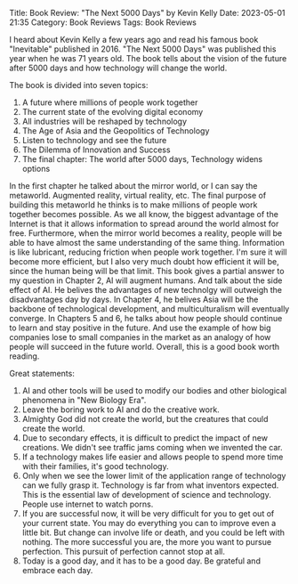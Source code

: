Title: Book Review: "The Next 5000 Days" by Kevin Kelly
Date: 2023-05-01 21:35
Category: Book Reviews
Tags: Book Reviews

I heard about Kevin Kelly a few years ago and read his famous book "Inevitable" published in 2016. "The Next 5000 Days" was published this year when he was 71 years old. The book tells about the vision of the future after 5000 days and how technology will change the world.

The book is divided into seven topics:
 
1. A future where millions of people work together
2. The current state of the evolving digital economy
3. All industries will be reshaped by technology
4. The Age of Asia and the Geopolitics of Technology
5. Listen to technology and see the future
6. The Dilemma of Innovation and Success
7. The final chapter: The world after 5000 days, Technology widens options

In the first chapter he talked about the mirror world, or I can say the metaworld. Augmented reality, virtual reality, etc. The final purpose of building this metaworld he thinks is to make millions of people work together becomes possible. As we all know, the biggest advantage of the Internet is that it allows information to spread around the world almost for free. Furthermore, when the mirror world becomes a reality, people will be able to have almost the same understanding of the same thing. Information is like lubricant, reducing friction when people work together. I'm sure it will become more efficient, but I also very much doubt how efficient it will be, since the human being will be that limit. This book gives a partial answer to my question in Chapter 2, AI will augment humans. And talk about the side effect of AI. He belives the advantages of new technolgy will outweigh the disadvantages day by days. In Chapter 4, he belives Asia will be the backbone of technological development, and multiculturalism will eventually converge. In Chapters 5 and 6, he talks about how people should continue to learn and stay positive in the future. And use the example of how big companies lose to small companies in the market as an analogy of how people will succeed in the future world. Overall, this is a good book worth reading.


Great statements:

1. AI and other tools will be used to modify our bodies and other biological phenomena in "New Biology Era".
2. Leave the boring work to AI and do the creative work.
3. Almighty God did not create the world, but the creatures that could create the world.
4. Due to secondary effects, it is difficult to predict the impact of new creations. We didn't see traffic jams coming when we invented the car.
5. If a technology makes life easier and allows people to spend more time with their families, it's good technology. 
6. Only when we see the lower limit of the application range of technology can we fully grasp it. Technology is far from what inventors expected. This is the essential law of development of science and technology. People use internet to watch porns.
7. If you are successful now, it will be very difficult for you to get out of your current state. You may do everything you can to improve even a little bit. But change can involve life or death, and you could be left with nothing. The more successful you are, the more you want to pursue perfection. This pursuit of perfection cannot stop at all.
8. Today is a good day, and it has to be a good day. Be grateful and embrace each day.
